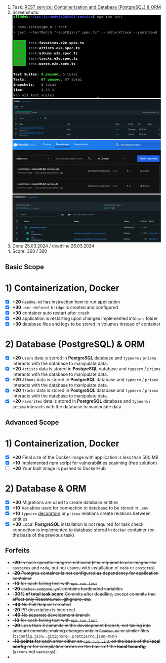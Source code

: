 1. Task: [REST service: Containerization and Database (PostgreSQL) &amp; ORM](https://github.com/AlreadyBored/nodejs-assignments/blob/main/assignments/containerization-database-orm/assignment.md)
2. Screenshots:  
![tests](./doc/screenshots/1.png?raw=true "https://github.com/Val-d-emar/nodejs2024Q1-service/blob/dev/doc/screenshots/1.png?raw=true")
![images](./doc/screenshots/2.png?raw=true "https://github.com/Val-d-emar/nodejs2024Q1-service/blob/dev/doc/screenshots/2.png?raw=true")
![hub](./doc/screenshots/3.png?raw=true "https://github.com/Val-d-emar/nodejs2024Q1-service/blob/dev/doc/screenshots/3.png?raw=true")
![service](./doc/screenshots/4.png?raw=true "https://github.com/Val-d-emar/nodejs2024Q1-service/blob/dev/doc/screenshots/4.png?raw=true")
1. Done 25.03.2024 / deadline 26.03.2024
1. Score: 360 / 360

## Basic Scope

# 1) Containerization, Docker

- [X] **+20** `Readme.md` has instruction how to run application
- [X] **+30** `user-defined bridge` is created and configured
- [X] **+30**  container auto restart after crash
- [X] **+20** application is restarting upon changes implemented into `src` folder
- [X] **+30** database files and logs to be stored in volumes instead of container

# 2) Database (PostgreSQL) & ORM

- [X] **+20** `Users` data is stored in **PostgreSQL** database and `typeorm` / `prisma`  interacts with the database to manipulate data.
- [X] **+20** `Artists` data is stored in **PostgreSQL** database and `typeorm` / `prisma`  interacts with the database to manipulate data.
- [X] **+20** `Albums` data is stored in **PostgreSQL** database and `typeorm` / `prisma`  interacts with the database to manipulate data.
- [X] **+20** `Tracks` data is stored in **PostgreSQL** database and `typeorm` / `prisma`  interacts with the database to manipulate data.
- [X] **+20** `Favorites` data is stored in **PostgreSQL** database and `typeorm` / `prisma`  interacts with the database to manipulate data.

## Advanced Scope

# 1) Containerization, Docker

- [X] **+20** Final size of the Docker image with application is less than 500 MB
- [X] **+10** Implemented npm script for vulnerabilities scanning (free solution)
- [ ] **+20** Your built image is pushed to DockerHub

# 2) Database & ORM

- [X] **+30** Migrations are used to create database entities
- [X] **+10** Variables used for connection to database to be stored in `.env`
- [X] **+10** `typeorm` [decorators](https://typeorm.io/#/relations) or `prisma` relations create relations between entities
- [X] **+30** Local **PostgreSQL** installation is not required for task check, connection is implemented to database stored in `docker` container  (on the basis of the previous task)

## Forfeits

- ~~**-20** In case specific image is not used (it is required to use images like `postgres` and `node`, but not `ubuntu` with installation of `node` or `postgres`)~~
- ~~**-20** Postgres container is not configured as dependency for application container~~
- ~~**-10** for each failing test with `npm run test`~~
- ~~**-20** `docker-compose.yml` contains hardcoded variables~~
- ~~**-30% of total task score** Commits after deadline, except commits that affect only Readme.md, .gitignore, etc.~~
- ~~**-40** No Pull Request created~~
- ~~**-20** PR description is incorrect~~
- ~~**-40** No separate development branch~~
- ~~**-10** for each failing test with `npm run test`~~
- ~~**-20** Less than 3 commits in the development branch, not taking into account commits, making changes only in `Readme.md` or similar files (`tsconfig.json`, `.gitignore`, `.prettierrc.json`, etc.)~~
- ~~**-10 points** for each error either on `npm run lint` on the basis of the **local config** or for compilation errors on the basis of the **local tsconfig** (`errors` not `warnings`).~~
-
